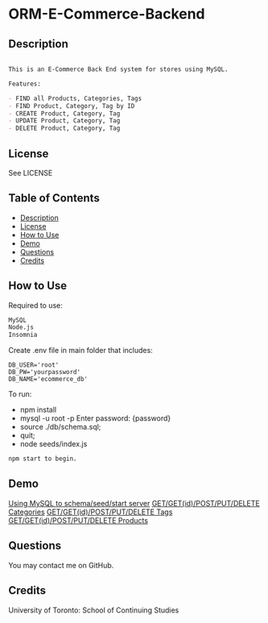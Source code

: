 # ORM-E-Commerce-Backend


## Description
```md

This is an E-Commerce Back End system for stores using MySQL.

Features:

- FIND all Products, Categories, Tags
- FIND Product, Category, Tag by ID
- CREATE Product, Category, Tag
- UPDATE Product, Category, Tag
- DELETE Product, Category, Tag

```

## License
See LICENSE

## Table of Contents

  * [Description](#description)
  * [License](#license)
  * [How to Use](#usage)
  * [Demo](#demo)
  * [Questions](#questions)
  * [Credits](#credits)


## How to Use

Required to use:
```md
MySQL
Node.js
Insomnia
```

Create .env file in main folder that includes:


`DB_USER='root'`\
`DB_PW='yourpassword'`\
`DB_NAME='ecommerce_db'`


To run:

- npm install
- mysql -u root -p
   Enter password: {password}
- source ./db/schema.sql;
- quit;
- node seeds/index.js
```md
npm start to begin.
```

## Demo
[Using MySQL to schema/seed/start server](         link         )
[GET/GET(id)/POST/PUT/DELETE Categories](         link         )
[GET/GET(id)/POST/PUT/DELETE Tags](         link         )
[GET/GET(id)/POST/PUT/DELETE Products](         link         )


## Questions
You may contact me on GitHub.


## Credits

University of Toronto: School of Continuing Studies
